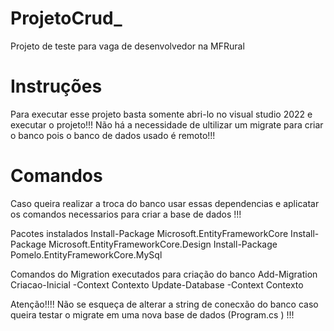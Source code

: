 # ProjetoCrud_
Projeto de teste para vaga de desenvolvedor na MFRural

# Instruções
Para executar esse projeto basta somente abri-lo no visual studio 2022 e executar o projeto!!!
Não há a necessidade de ultilizar um migrate para criar o banco pois o banco de dados usado é remoto!!!

# Comandos
Caso queira realizar a troca do banco usar essas dependencias e aplicatar os comandos necessarios para criar a base de dados !!!

Pacotes instalados
Install-Package Microsoft.EntityFrameworkCore
Install-Package Microsoft.EntityFrameworkCore.Design
Install-Package Pomelo.EntityFrameworkCore.MySql

Comandos do Migration executados para criação do banco
Add-Migration Criacao-Inicial -Context Contexto
Update-Database -Context Contexto

Atenção!!!!
Não se esqueça de alterar a string de conecxão do banco caso queira testar o migrate em uma nova base de dados (Program.cs <build service contexto> ) !!!
